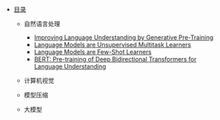 * [目录](README.md)
  * 自然语言处理
    <!-- * [Efficient Estimation of Word Representations in Vector Space](./contents/NLP/Efficient%20Estimation%20of%20Word%20Representations%20in%20Vector%20Space.md) -->
    * [Improving Language Understanding by Generative Pre-Training](./contents/NLP/Improving%20Language%20Understanding%20by%20Generative%20Pre-Training.md)
    * [Language Models are Unsupervised Multitask Learners](./contents/NLP/Language%20Models%20are%20Unsupervised%20Multitask%20Learners.md)
    * [Language Models are Few-Shot Learners](./contents/NLP/Language%20Models%20are%20Unsupervised%20Multitask%20Learners.md)
    * [BERT: Pre-training of Deep Bidirectional Transformers for Language Understanding](./contents/NLP/BERT%20Pre-training%20of%20Deep%20Bidirectional%20Transformers%20for%20Language%20Understanding.md)
  

  * 计算机视觉
  
  * 模型压缩
     
  * 大模型